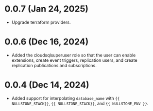 # 0.0.7 (Jan 24, 2025)
* Upgrade terraform providers.

# 0.0.6 (Dec 16, 2024)
* Added the cloudsqlsuperuser role so that the user can enable extensions, create event triggers, replication users, and create replication publications and subscriptions.

# 0.0.4 (Dec 14, 2024)
* Added support for interpolating `database_name` with `{{ NULLSTONE_STACK}}`, `{{ NULLSTONE_STACK}}`, and `{{ NULLSTONE_ENV }}`.
